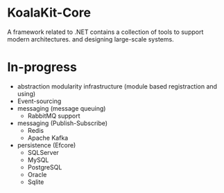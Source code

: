# KoalaKit-Core
 A framework related to .NET
 contains a collection of tools to support modern architectures. and designing large-scale systems.

# In-progress
 - abstraction modularity infrastructure (module based registraction and using)
 - Event-sourcing 
 - messaging (message queuing)
     - RabbitMQ support
 - messaging (Publish-Subscribe)
     - Redis
     - Apache Kafka 
 - persistence (Efcore)
     - SQLServer
     - MySQL
     - PostgreSQL
     - Oracle
     - Sqlite

